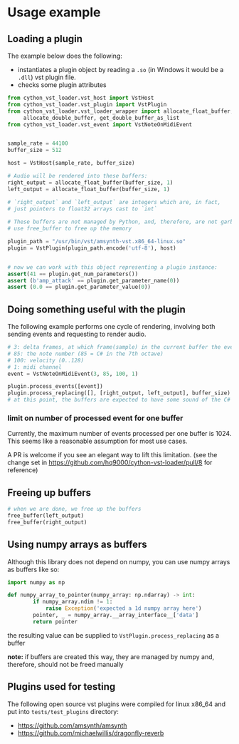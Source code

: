 # Usage example

## Loading a plugin
The example below does the following:

- instantiates a plugin object by reading a `.so` (in Windows it would be a `.dll`) vst plugin file.
- checks some plugin attributes

```python
from cython_vst_loader.vst_host import VstHost
from cython_vst_loader.vst_plugin import VstPlugin
from cython_vst_loader.vst_loader_wrapper import allocate_float_buffer, get_float_buffer_as_list, free_buffer, \
     allocate_double_buffer, get_double_buffer_as_list
from cython_vst_loader.vst_event import VstNoteOnMidiEvent


sample_rate = 44100
buffer_size = 512

host = VstHost(sample_rate, buffer_size)

# Audio will be rendered into these buffers:
right_output = allocate_float_buffer(buffer_size, 1)
left_output = allocate_float_buffer(buffer_size, 1)

# `right_output` and `left_output` are integers which are, in fact, 
# just pointers to float32 arrays cast to `int`
 
# These buffers are not managed by Python, and, therefore, are not garbage collected.
# use free_buffer to free up the memory

plugin_path = "/usr/bin/vst/amsynth-vst.x86_64-linux.so"
plugin = VstPlugin(plugin_path.encode('utf-8'), host)


# now we can work with this object representing a plugin instance:
assert(41 == plugin.get_num_parameters())
assert (b'amp_attack' == plugin.get_parameter_name(0))
assert (0.0 == plugin.get_parameter_value(0))
```

## Doing something useful with the plugin

The following example performs one cycle of rendering, involving both sending events and requesting to render audio.
```python
# 3: delta frames, at which frame(sample) in the current buffer the event occurs
# 85: the note number (85 = C# in the 7th octave)
# 100: velocity (0..128)
# 1: midi channel
event = VstNoteOnMidiEvent(3, 85, 100, 1)

plugin.process_events([event])
plugin.process_replacing([], [right_output, left_output], buffer_size)
# at this point, the buffers are expected to have some sound of the C# playing
```

### limit on number of processed event for one buffer

Currently, the maximum number of events processed per one buffer is 1024.
This seems like a reasonable assumption for most use cases. 

A PR is welcome if you see an elegant way to lift this limitation.
(see the change set in https://github.com/hq9000/cython-vst-loader/pull/8 for reference) 


## Freeing up buffers

```python
# when we are done, we free up the buffers
free_buffer(left_output)
free_buffer(right_output)
```

## Using numpy arrays as buffers

Although this library does not depend on numpy, you can use numpy arrays as buffers like so:

```python
import numpy as np

def numpy_array_to_pointer(numpy_array: np.ndarray) -> int:
        if numpy_array.ndim != 1:
            raise Exception('expected a 1d numpy array here')
        pointer, _ = numpy_array.__array_interface__['data']
        return pointer
```

the resulting value can be supplied to `VstPlugin.process_replacing` as a buffer

**note:** if buffers are created this way, they are managed by numpy and, therefore,
should not be freed manually

## Plugins used for testing

The following open source vst plugins were compiled for linux x86_64 and put into `tests/test_plugins` directory:
- https://github.com/amsynth/amsynth
- https://github.com/michaelwillis/dragonfly-reverb